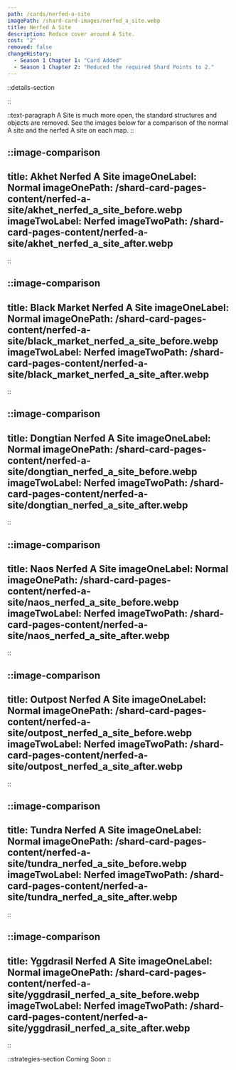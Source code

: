 ```yaml
---
path: /cards/nerfed-a-site
imagePath: /shard-card-images/nerfed_a_site.webp
title: Nerfed A Site
description: Reduce cover around A Site.
cost: "2"
removed: false
changeHistory:
  - Season 1 Chapter 1: "Card Added"
  - Season 1 Chapter 2: "Reduced the required Shard Points to 2."
---
```


::details-section

::

::text-paragraph
A Site is much more open, the standard structures and objects are removed. See the images below for a comparison of the normal A site and the nerfed A site on each map.
::

::image-comparison
---
title: Akhet Nerfed A Site
imageOneLabel: Normal
imageOnePath: /shard-card-pages-content/nerfed-a-site/akhet_nerfed_a_site_before.webp
imageTwoLabel: Nerfed
imageTwoPath: /shard-card-pages-content/nerfed-a-site/akhet_nerfed_a_site_after.webp
---
::

::image-comparison
---
title: Black Market Nerfed A Site
imageOneLabel: Normal
imageOnePath: /shard-card-pages-content/nerfed-a-site/black_market_nerfed_a_site_before.webp
imageTwoLabel: Nerfed
imageTwoPath: /shard-card-pages-content/nerfed-a-site/black_market_nerfed_a_site_after.webp
---
::

::image-comparison
---
title: Dongtian Nerfed A Site
imageOneLabel: Normal
imageOnePath: /shard-card-pages-content/nerfed-a-site/dongtian_nerfed_a_site_before.webp
imageTwoLabel: Nerfed
imageTwoPath: /shard-card-pages-content/nerfed-a-site/dongtian_nerfed_a_site_after.webp
---
::

::image-comparison
---
title: Naos Nerfed A Site
imageOneLabel: Normal
imageOnePath: /shard-card-pages-content/nerfed-a-site/naos_nerfed_a_site_before.webp
imageTwoLabel: Nerfed
imageTwoPath: /shard-card-pages-content/nerfed-a-site/naos_nerfed_a_site_after.webp
---
::

::image-comparison
---
title: Outpost Nerfed A Site
imageOneLabel: Normal
imageOnePath: /shard-card-pages-content/nerfed-a-site/outpost_nerfed_a_site_before.webp
imageTwoLabel: Nerfed
imageTwoPath: /shard-card-pages-content/nerfed-a-site/outpost_nerfed_a_site_after.webp
---
::

::image-comparison
---
title: Tundra Nerfed A Site
imageOneLabel: Normal
imageOnePath: /shard-card-pages-content/nerfed-a-site/tundra_nerfed_a_site_before.webp
imageTwoLabel: Nerfed
imageTwoPath: /shard-card-pages-content/nerfed-a-site/tundra_nerfed_a_site_after.webp
---
::

::image-comparison
---
title: Yggdrasil Nerfed A Site
imageOneLabel: Normal
imageOnePath: /shard-card-pages-content/nerfed-a-site/yggdrasil_nerfed_a_site_before.webp
imageTwoLabel: Nerfed
imageTwoPath: /shard-card-pages-content/nerfed-a-site/yggdrasil_nerfed_a_site_after.webp
---
::

::strategies-section
Coming Soon
::